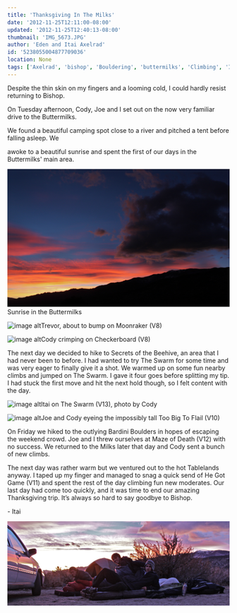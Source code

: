 ```yaml
---
title: 'Thanksgiving In The Milks'
date: '2012-11-25T12:11:00-08:00'
updated: '2012-11-25T12:40:13-08:00'
thumbnail: 'IMG_5673.JPG'
author: 'Eden and Itai Axelrad'
id: '5238055004877709036'
location: None
tags: ['Axelrad', 'bishop', 'Bouldering', 'buttermilks', 'Climbing', 'Itai']
---
```


Despite the thin skin on my fingers and a looming cold, I could hardly resist returning to Bishop.

On Tuesday afternoon, Cody, Joe and I set out on the now very familiar drive to the Buttermilks.

We found a beautiful camping spot close to a river and pitched a tent before falling asleep. We

awoke to a beautiful sunrise and spent the first of our days in the Buttermilks' main area. 

![image alt](/images/IMG_5673.JPG)Sunrise in the Buttermilks

![image alt](/images/IMG_5712.JPG)Trevor, about to bump on Moonraker (V8)

![image alt](/images/IMG_5737.JPG)Cody crimping on Checkerboard (V8)

The next day we decided to hike to Secrets of the Beehive, an area that I had never been to before. I had wanted to try The Swarm for some time and was very eager to finally give it a shot. We warmed up on some fun nearby climbs and jumped on The Swarm. I gave it four goes before splitting my tip. I had stuck the first move and hit the next hold though, so I felt content with the day. 

![image alt](/images/IMG_5741.jpg)Itai on The Swarm (V13),
photo by Cody

![image alt](/images/IMG_5748.jpg)Joe and Cody eyeing the impossibly tall Too Big To Flail (V10)

On Friday we hiked to the outlying Bardini Boulders in hopes of escaping the weekend crowd. Joe and I threw ourselves at Maze of Death (V12) with no success. We returned to the Milks later that day and Cody sent a bunch of new climbs.

The next day was rather warm but we ventured out to the hot Tablelands anyway. I taped up my finger and managed to snag a quick send of He Got Game (V11) and spent the rest of the day climbing fun new moderates. Our last day had come too quickly, and it was time to end our amazing Thanksgiving trip. It’s always so hard to say goodbye to Bishop. 

\- Itai

![image alt](/images/IMG_5674.JPG)

